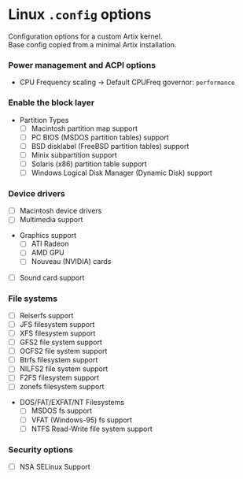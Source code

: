 # Linux `.config` options
Configuration options for a custom Artix kernel.<br/>
Base config copied from a minimal Artix installation.

### Power management and ACPI options
  - CPU Frequency scaling -> Default CPUFreq governor: `performance`

### Enable the block layer
- Partition Types
  - [ ] Macintosh partition map support
  - [ ] PC BIOS (MSDOS partition tables) support
  - [ ] BSD disklabel (FreeBSD partition tables) support
  - [ ] Minix subpartition support
  - [ ] Solaris (x86) partition table support
  - [ ] Windows Logical Disk Manager (Dynamic Disk) support

### Device drivers
- [ ] Macintosh device drivers
- [ ] Multimedia support
- Graphics support
  - [ ] ATI Radeon
  - [ ] AMD GPU
  - [ ] Nouveau (NVIDIA) cards
- [ ] Sound card support

### File systems
- [ ] Reiserfs support
- [ ] JFS filesystem support
- [ ] XFS filesystem support
- [ ] GFS2 file system support
- [ ] OCFS2 file system support
- [ ] Btrfs filesystem support
- [ ] NILFS2 file system support
- [ ] F2FS filesystem support
- [ ] zonefs filesystem support
- DOS/FAT/EXFAT/NT Filesystems
  - [ ] MSDOS fs support
  - [ ] VFAT (Windows-95) fs support
  - [ ] NTFS Read-Write file system support

### Security options
- [ ] NSA SELinux Support
